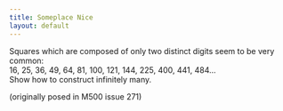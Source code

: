 ```yaml
---
title: Someplace Nice
layout: default
---
```


Squares which are composed of only two distinct digits seem to be very common:  
16, 25, 36, 49, 64, 81, 100, 121, 144, 225, 400, 441, 484...  
Show how to construct infinitely many. 

(originally posed in M500 issue 271)

